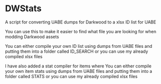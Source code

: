 # DWStats
A script for converting UABE dumps for Darkwood to a xlsx ID list for UABE

You can use this to make it easier to find what file you are looking for when modding Darkwood assets

You can either compile your own ID list using dumps from UABE files and putting them into a folder called ID_SEARCH or you can use my already compiled xlsx files

I have also added a stat compiler for items where You can either compile your own item stats using dumps from UABE files and putting them into a folder called STATS or you can use my already compiled xlsx files
